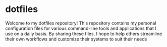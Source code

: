 # dotfiles

Welcome to my dotfiles repository! This repository contains my personal configuration files for various command-line tools and applications that I use on a daily basis. By sharing these files, I hope to help others streamline their own workflows and customize their systems to suit their needs